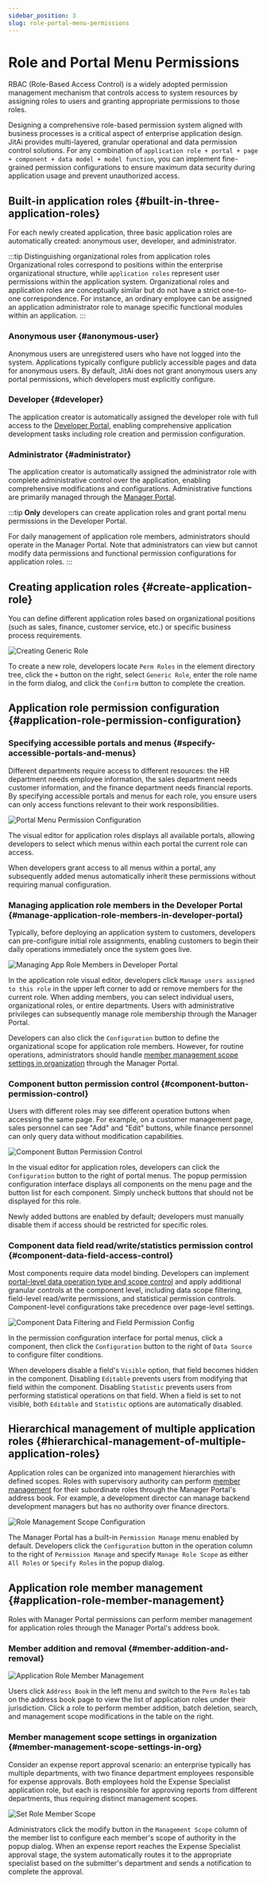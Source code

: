 ```yaml
---
sidebar_position: 3
slug: role-portal-menu-permissions
---
```


# Role and Portal Menu Permissions

RBAC (Role-Based Access Control) is a widely adopted permission management mechanism that controls access to system resources by assigning roles to users and granting appropriate permissions to those roles.

Designing a comprehensive role-based permission system aligned with business processes is a critical aspect of enterprise application design. JitAi provides multi-layered, granular operational and data permission control solutions. For any combination of `application role + portal + page + component + data model + model function`, you can implement fine-grained permission configurations to ensure maximum data security during application usage and prevent unauthorized access.

## Built-in application roles {#built-in-three-application-roles}

For each newly created application, three basic application roles are automatically created: anonymous user, developer, and administrator.

:::tip Distinguishing organizational roles from application roles
Organizational roles correspond to positions within the enterprise organizational structure, while `application roles` represent user permissions within the application system. Organizational roles and application roles are conceptually similar but do not have a strict one-to-one correspondence. For instance, an ordinary employee can be assigned an application administrator role to manage specific functional modules within an application.
:::

### Anonymous user {#anonymous-user}

Anonymous users are unregistered users who have not logged into the system. Applications typically configure publicly accessible pages and data for anonymous users. By default, JitAi does not grant anonymous users any portal permissions, which developers must explicitly configure.

### Developer {#developer}

The application creator is automatically assigned the developer role with full access to the [Developer Portal](../shell-and-page/portal-navigation-design#developer-portal), enabling comprehensive application development tasks including role creation and permission configuration.

### Administrator {#administrator}

The application creator is automatically assigned the administrator role with complete administrative control over the application, enabling comprehensive modifications and configurations. Administrative functions are primarily managed through the [Manager Portal](../shell-and-page/portal-navigation-design#manager-portal).

:::tip
**Only** developers can create application roles and grant portal menu permissions in the Developer Portal.

For daily management of application role members, administrators should operate in the Manager Portal. Note that administrators can view but cannot modify data permissions and functional permission configurations for application roles.
:::

## Creating application roles {#create-application-role}

You can define different application roles based on organizational positions (such as sales, finance, customer service, etc.) or specific business process requirements.

![Creating Generic Role](./img/role/create-regular-role.png "Creating Generic Role")

To create a new role, developers locate `Perm Roles` in the element directory tree, click the `+` button on the right, select `Generic Role`, enter the role name in the form dialog, and click the `Confirm` button to complete the creation.

## Application role permission configuration {#application-role-permission-configuration}

### Specifying accessible portals and menus {#specify-accessible-portals-and-menus}

Different departments require access to different resources: the HR department needs employee information, the sales department needs customer information, and the finance department needs financial reports. By specifying accessible portals and menus for each role, you ensure users can only access functions relevant to their work responsibilities.

![Portal Menu Permission Configuration](./img/role/portal-menu-permission-configuration.gif "Portal Menu Permission Configuration")

The visual editor for application roles displays all available portals, allowing developers to select which menus within each portal the current role can access.

When developers grant access to all menus within a portal, any subsequently added menus automatically inherit these permissions without requiring manual configuration.

### Managing application role members in the Developer Portal {#manage-application-role-members-in-developer-portal}

Typically, before deploying an application system to customers, developers can pre-configure initial role assignments, enabling customers to begin their daily operations immediately once the system goes live.

![Managing App Role Members in Developer Portal](./img/role/manage-app-role-members-in-dev-area.gif "Managing App Role Members in Developer Portal")

In the application role visual editor, developers click `Manage users assigned to this role` in the upper left corner to add or remove members for the current role. When adding members, you can select individual users, organizational roles, or entire departments. Users with administrative privileges can subsequently manage role membership through the Manager Portal.

Developers can also click the `Configuration` button to define the organizational scope for application role members. However, for routine operations, administrators should handle [member management scope settings in organization](#member-management-scope-settings-in-org) through the Manager Portal.

### Component button permission control {#component-button-permission-control}

Users with different roles may see different operation buttons when accessing the same page. For example, on a customer management page, sales personnel can see "Add" and "Edit" buttons, while finance personnel can only query data without modification capabilities.

![Component Button Permission Control](./img/role/component-button-permission-control.gif "Component Button Permission Control")

In the visual editor for application roles, developers can click the `Configuration` button to the right of portal menus. The popup permission configuration interface displays all components on the menu page and the button list for each component. Simply uncheck buttons that should not be displayed for this role.

Newly added buttons are enabled by default; developers must manually disable them if access should be restricted for specific roles.

### Component data field read/write/statistics permission control {#component-data-field-access-control}

Most components require data model binding. Developers can implement [portal-level data operation type and scope control](./roles-and-business-element-permissions#portal-level-data-operation-type-and-scope-control) and apply additional granular controls at the component level, including data scope filtering, field-level read/write permissions, and statistical permission controls. Component-level configurations take precedence over page-level settings.

![Component Data Filtering and Field Permission Config](./img/role/component-data-filtering-and-field-permission-config.gif "Component Data Filtering and Field Permission Config")

In the permission configuration interface for portal menus, click a component, then click the `Configuration` button to the right of `Data Source` to configure filter conditions.

When developers disable a field's `Visible` option, that field becomes hidden in the component. Disabling `Editable` prevents users from modifying that field within the component. Disabling `Statistic` prevents users from performing statistical operations on that field. When a field is set to not visible, both `Editable` and `Statistic` options are automatically disabled.

## Hierarchical management of multiple application roles {#hierarchical-management-of-multiple-application-roles}

Application roles can be organized into management hierarchies with defined scopes. Roles with supervisory authority can perform [member management](#application-role-member-management) for their subordinate roles through the Manager Portal's address book. For example, a development director can manage backend development managers but has no authority over finance directors.

![Role Management Scope Configuration](./img/role/role-management-scope-configuration.gif "Role Management Scope Configuration")

The Manager Portal has a built-in `Permission Manage` menu enabled by default. Developers click the `Configuration` button in the operation column to the right of `Permission Manage` and specify `Manage Role Scope` as either `All Roles` or `Specify Roles` in the popup dialog.

## Application role member management {#application-role-member-management}

Roles with Manager Portal permissions can perform member management for application roles through the Manager Portal's address book.

### Member addition and removal {#member-addition-and-removal}

![Application Role Member Management](./img/role/app-role-member-management.png "Application Role Member Management")

Users click `Address Book` in the left menu and switch to the `Perm Roles` tab on the address book page to view the list of application roles under their jurisdiction. Click a role to perform member addition, batch deletion, search, and management scope modifications in the table on the right.

### Member management scope settings in organization {#member-management-scope-settings-in-org}

Consider an expense report approval scenario: an enterprise typically has multiple departments, with two finance department employees responsible for expense approvals. Both employees hold the Expense Specialist application role, but each is responsible for approving reports from different departments, thus requiring distinct management scopes.

![Set Role Member Scope](./img/role/management-area-set-role-member-scope.png "Role Member Scope")

Administrators click the modify button in the `Management Scope` column of the member list to configure each member's scope of authority in the popup dialog. When an expense report reaches the Expense Specialist approval stage, the system automatically routes it to the appropriate specialist based on the submitter's department and sends a notification to complete the approval.
